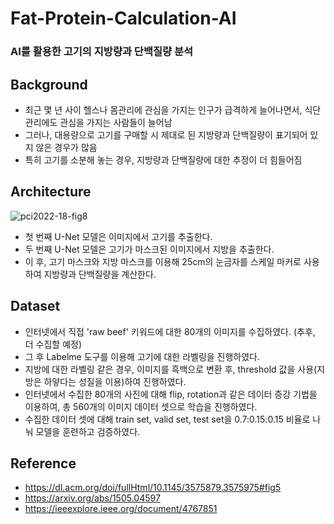 # Fat-Protein-Calculation-AI

### AI를 활용한 고기의 지방량과 단백질량 분석

## Background
- 최근 몇 년 사이 헬스나 몸관리에 관심을 가지는 인구가 급격하게 늘어나면서, 식단 관리에도 관심을 가지는 사람들이 늘어남
- 그러나, 대용량으로 고기를 구매할 시 제대로 된 지방량과 단백질량이 표기되어 있지 않은 경우가 많음
- 특히 고기를 소분해 놓는 경우, 지방량과 단백질량에 대한 추정이 더 힘들어짐

## Architecture
![pci2022-18-fig8](https://github.com/user-attachments/assets/cdb36bf6-4985-4123-b21e-81e83d307148)
- 첫 번째 U-Net 모델은 이미지에서 고기를 추출한다.
- 두 번째 U-Net 모델은 고기가 마스크된 이미지에서 지방을 추출한다.
- 이 후, 고기 마스크와 지방 마스크를 이용해 25cm의 눈금자를 스케일 마커로 사용하여 지방량과 단백질량을 계산한다.
## Dataset
- 인터넷에서 직접 'raw beef' 키워드에 대한 80개의 이미지를 수집하였다. (추후, 더 수집할 예정)
- 그 후 Labelme 도구를 이용해 고기에 대한 라벨링을 진행하였다.
- 지방에 대한 라벨링 같은 경우, 이미지를 흑백으로 변환 후, threshold 값을 사용(지방은 하얗다는 성질을 이용)하여 진행하였다.
- 인터넷에서 수집한 80개의 사진에 대해 flip, rotation과 같은 데이터 증강 기법을 이용하여, 총 560개의 이미지 데이터 셋으로 학습을 진행하였다.
- 수집한 데이터 셋에 대해 train set, valid set, test set을 0.7:0.15:0.15 비율로 나눠 모델을 훈련하고 검증하였다.
## Reference
- https://dl.acm.org/doi/fullHtml/10.1145/3575879.3575975#fig5
- https://arxiv.org/abs/1505.04597
- https://ieeexplore.ieee.org/document/4767851
